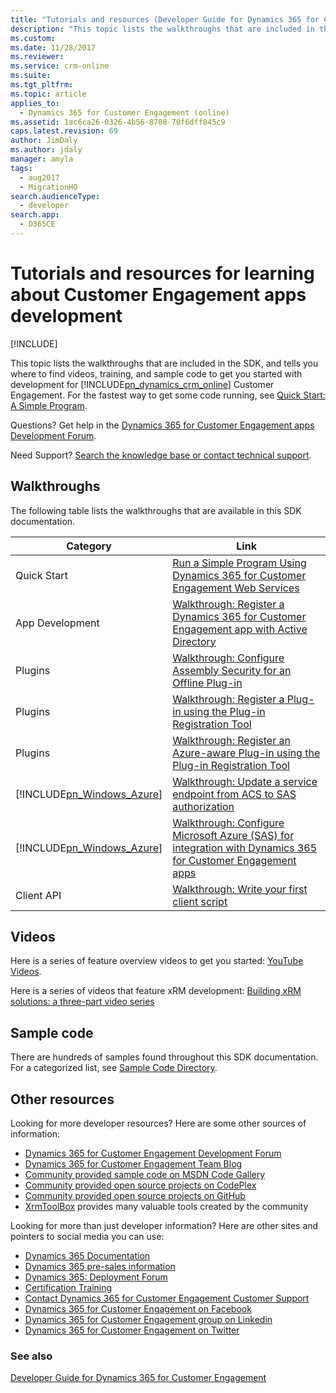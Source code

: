 ```yaml
---
title: "Tutorials and resources (Developer Guide for Dynamics 365 for Customer Engagement apps) | MicrosoftDocs"
description: "This topic lists the walkthroughs that are included in the SDK, and tells you where to find videos, training, and sample code to get you started with development for Dynamics 365 for Customer Engagement (online)."
ms.custom: 
ms.date: 11/28/2017
ms.reviewer: 
ms.service: crm-online
ms.suite: 
ms.tgt_pltfrm: 
ms.topic: article
applies_to: 
  - Dynamics 365 for Customer Engagement (online)
ms.assetid: 1ac6ca26-0326-4b56-8708-70f6dff845c9
caps.latest.revision: 69
author: JimDaly
ms.author: jdaly
manager: amyla
tags: 
  - aug2017
  - MigrationHO
search.audienceType: 
  - developer
search.app: 
  - D365CE
---
```

# Tutorials and resources for learning about Customer Engagement apps development

[!INCLUDE[](../includes/cc_applies_to_update_9_0_0.md)]

This topic lists the walkthroughs that are included in the SDK, and tells you where to find videos, training, and sample code to get you started with development for [!INCLUDE[pn_dynamics_crm_online](../includes/pn-dynamics-crm-online.md)] Customer Engagement. For the fastest way to get some code running, see [Quick Start: A Simple Program](simple-program-web-services.md).

Questions? Get help in the [Dynamics 365 for Customer Engagement apps Development Forum](https://social.microsoft.com/Forums/en-US/home?forum=crmdevelopment).

Need Support? [Search the knowledge base or contact technical support](http://go.microsoft.com/fwlink/p/?LinkID=394391).
<!-- TODO: Verify that this is still the correct link for support -->

<a name="walk"></a>

## Walkthroughs

The following table lists the walkthroughs that are available in this SDK documentation.


|                           Category                            |                                                                              Link                                                                               |
|---------------------------------------------------------------|-----------------------------------------------------------------------------------------------------------------------------------------------------------------|
|                          Quick Start                          |                                     [Run a Simple Program Using Dynamics 365 for Customer Engagement Web Services](simple-program-web-services.md)                                      |
|                        App Development                        |                         [Walkthrough: Register a Dynamics 365 for Customer Engagement app with Active Directory](walkthrough-register-app-active-directory.md)                          |
|                            Plugins                            |                  [Walkthrough: Configure Assembly Security for an Offline Plug-in](walkthrough-configure-assembly-security-offline-plugin.md)                   |
|                            Plugins                            |              [Walkthrough: Register a Plug-in using the Plug-in Registration Tool](walkthrough-register-plugin-using-plugin-registration-tool.md)               |
|                            Plugins                            | [Walkthrough: Register an Azure-aware Plug-in using the Plug-in Registration Tool](walkthrough-register-azure-aware-plug-in-using-plug-in-registration-tool.md) |
| [!INCLUDE[pn_Windows_Azure](../includes/pn-windows-azure.md)] |              [Walkthrough: Update a service endpoint from ACS to SAS authorization](walkthrough-update-service-endpoint-acs-sas-authorization.md)               |
| [!INCLUDE[pn_Windows_Azure](../includes/pn-windows-azure.md)] |                [Walkthrough: Configure Microsoft Azure (SAS) for integration with Dynamics 365 for Customer Engagement apps](walkthrough-configure-azure-sas-integration.md)                 |
|                          Client API                           |                             [Walkthrough: Write your first client script](clientapi/walkthrough-write-your-first-client-script.md)                              |

<a name="bkmk_video"></a>

## Videos

Here is a series of feature overview videos to get you started: [YouTube Videos](https://www.youtube.com/channel/UCJGCg4rB3QSs8y_1FquelBQ/playlists?view=50&flow=list&shelf_id=14).

Here is a series of videos that feature xRM development: [Building xRM solutions: a three-part video series](http://blogs.msdn.com/b/crm/archive/2015/11/25/building-xrm-solutions-three-part-video-series-available.aspx)

<a name="samples"></a>

## Sample code

There are hundreds of samples found throughout this SDK documentation. For a categorized list, see [Sample Code Directory](sample-code-directory.md).

<a name="other"></a>

## Other resources

Looking for more developer resources? Here are some other sources of information:

- [Dynamics 365 for Customer Engagement Development Forum](https://social.microsoft.com/Forums/en-US/home?forum=crmdevelopment)
- [Dynamics 365 for Customer Engagement Team Blog](http://blogs.msdn.com/b/crm/)
- [Community provided sample code on MSDN Code Gallery](http://code.msdn.microsoft.com/site/search?query=crm%2Bonline&f%5B0%5D.Value=crm%2Bonline&f%5B0%5D.Type=SearchText&ac=4)
- [Community provided open source projects on CodePlex](http://www.codeplex.com/site/search?query=dynamics%20crm&sortBy=Relevance&licenses=|&ac=4)
- [Community provided open source projects on GitHub](https://github.com/search?q=dynamics+365&s=stars)
- [XrmToolBox](http://www.xrmtoolbox.com/) provides many valuable tools created by the community

Looking for more than just developer information? Here are other sites and pointers to social media you can use:

- [Dynamics 365 Documentation](https://docs.microsoft.com/dynamics365/)
- [Dynamics 365 pre-sales information](http://www.microsoft.com/dynamics/default.aspx)
- [Dynamics 365: Deployment Forum](http://social.microsoft.com/Forums/crmdeployment/home/)
- [Certification Training](https://www.microsoft.com/learning/en-us/dynamics-certification.aspx)
- [Contact Dynamics 365 for Customer Engagement Customer Support](http://go.microsoft.com/fwlink/p/?LinkID=394391)
- [Dynamics 365 for Customer Engagement on Facebook](https://www.facebook.com/msftdynamics)
- [Dynamics 365 for Customer Engagement group on Linkedin](https://www.linkedin.com/groups/21231)
- [Dynamics 365 for Customer Engagement on Twitter](https://twitter.com/MSFTDynamics365)

### See also

[Developer Guide for Dynamics 365 for Customer Engagement](developer-guide.md)

